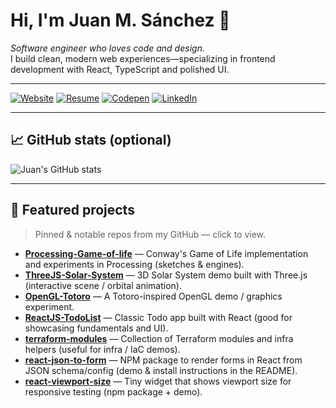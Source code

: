 <!-- README.md — GitHub profile for Juanmsl (template) -->
<!-- Replace placeholders with your real links / values -->

# Hi, I'm Juan M. Sánchez 👋
*Software engineer who loves code and design.*  
I build clean, modern web experiences—specializing in frontend development with React, TypeScript and polished UI.  

---

<!-- Quick badges -->
[![Website](https://img.shields.io/badge/website-juanmsl.com-563ac6)](https://juanmsl.com)
[![Resume](https://img.shields.io/badge/resume-PDF-blue)](https://juanmsl.com/resume)
[![Codepen](https://img.shields.io/badge/codepen-@juanmsl-1DA1F2)](https://codepen.io/juanmsl)
[![LinkedIn](https://img.shields.io/badge/linkedin-juanmsl-0A66C2)](https://www.linkedin.com/in/juanmsl)

---

## 📈 GitHub stats (optional)
<!-- Paste a GitHub stats image or use a service like github-readme-stats -->
![Juan's GitHub stats](https://github-readme-stats.vercel.app/api?username=juanmsl&show_icons=true&theme=radical)

---

## 💼 Featured projects

> Pinned & notable repos from my GitHub — click to view.

- **[Processing-Game-of-life](https://github.com/juanmsl/Processing-Game-of-life)** — Conway's Game of Life implementation and experiments in Processing (sketches & engines).
- **[ThreeJS-Solar-System](https://github.com/juanmsl/ThreeJS-Solar-System)** — 3D Solar System demo built with Three.js (interactive scene / orbital animation).
- **[OpenGL-Totoro](https://github.com/juanmsl/OpenGL-Totoro)** — A Totoro-inspired OpenGL demo / graphics experiment.
- **[ReactJS-TodoList](https://github.com/juanmsl/ReactJS-TodoList)** — Classic Todo app built with React (good for showcasing fundamentals and UI).
- **[terraform-modules](https://github.com/juanmsl/terraform-modules)** — Collection of Terraform modules and infra helpers (useful for infra / IaC demos).
- **[react-json-to-form](https://github.com/juanmsl/react-json-to-form)** — NPM package to render forms in React from JSON schema/config (demo & install instructions in the README).
- **[react-viewport-size](https://github.com/juanmsl/react-viewport-size)** — Tiny widget that shows viewport size for responsive testing (npm package + demo).
